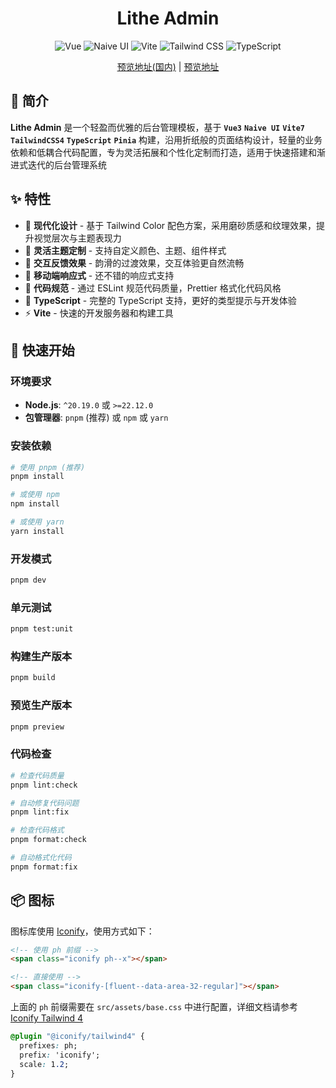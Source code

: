 <div align="center">

# Lithe Admin

![Vue](https://img.shields.io/badge/Vue-3.5.18-42B883?style=for-the-badge&logo=vue.js)
![Naive UI](https://img.shields.io/badge/Naive_UI-2.42.0-75B93F?style=for-the-badge&logo=naiveui)
![Vite](https://img.shields.io/badge/Vite-7.0.11-646cff?style=for-the-badge&logo=vite)
![Tailwind CSS](https://img.shields.io/badge/Tailwind_CSS-4.1.11-4ABAFB?style=for-the-badge&logo=tailwindcss)
![TypeScript](https://img.shields.io/badge/TypeScript-5.8.0-4377C1?style=for-the-badge&logo=typescript)

[预览地址(国内)](https://lithe-admin.havenovelgod.com) | [预览地址](https://lithe-admin.vercel.app)

</div>

## 📃 简介

**Lithe Admin** 是一个轻盈而优雅的后台管理模板，基于 **`Vue3`** **`Naive UI`** **`Vite7`** **`TailwindCSS4`** **`TypeScript`** **`Pinia`** 构建，沿用折纸般的页面结构设计，轻量的业务依赖和低耦合代码配置，专为灵活拓展和个性化定制而打造，适用于快速搭建和渐进式迭代的后台管理系统

## ✨ 特性

- 🎨 **现代化设计** - 基于 Tailwind Color 配色方案，采用磨砂质感和纹理效果，​​提升视觉层次与主题表现力
- 🧩 **灵活主题定制** - 支持自定义颜色、主题、组件样式
- 🧭 **交互反馈效果** - 韵滑的过渡效果，交互体验更自然流畅
- 📱 **移动端响应式** - 还不错的响应式支持
- 📝 **代码规范** - 通过 ESLint 规范代码质量，Prettier 格式化代码风格
- 🎯 **TypeScript** - 完整的 TypeScript 支持，更好的类型提示与开发体验
- ⚡ **Vite** - 快速的开发服务器和构建工具

## 🚀 快速开始

### 环境要求

- **Node.js**: `^20.19.0` 或 `>=22.12.0`
- **包管理器**: `pnpm` (推荐) 或 `npm` 或 `yarn`

### 安装依赖

```bash
# 使用 pnpm (推荐)
pnpm install

# 或使用 npm
npm install

# 或使用 yarn
yarn install
```

### 开发模式

```bash
pnpm dev
```

### 单元测试

```bash
pnpm test:unit
```

### 构建生产版本

```bash
pnpm build
```

### 预览生产版本

```bash
pnpm preview
```

### 代码检查

```bash
# 检查代码质量
pnpm lint:check

# 自动修复代码问题
pnpm lint:fix

# 检查代码格式
pnpm format:check

# 自动格式化代码
pnpm format:fix
```

## 📦 图标

图标库使用 [Iconify](https://iconify.design)，使用方式如下：

```html
<!-- 使用 ph 前缀 -->
<span class="iconify ph--x"></span>

<!-- 直接使用 -->
<span class="iconify-[fluent--data-area-32-regular]"></span>
```

上面的 `ph` 前缀需要在 `src/assets/base.css` 中进行配置，详细文档请参考 [Iconify Tailwind 4](https://iconify.design/docs/usage/css/tailwind/tailwind4)

```css
@plugin "@iconify/tailwind4" {
  prefixes: ph;
  prefix: 'iconify';
  scale: 1.2;
}
```
